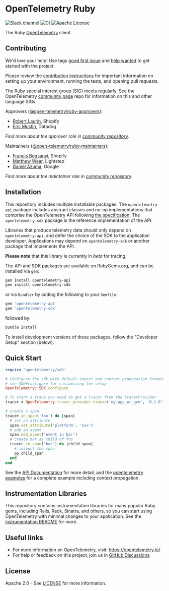 # OpenTelemetry Ruby

[![Slack channel][slack-image]][slack-url]
[![CI][ci-image]][ci-image]
[![Apache License][license-image]][license-image]

The Ruby [OpenTelemetry](https://opentelemetry.io/) client.

## Contributing

We'd love your help! Use tags [good first issue][issues-good-first-issue] and
[help wanted][issues-help-wanted] to get started with the project.

Please review the [contribution instructions](CONTRIBUTING.md) for important
information on setting up your environment, running the tests, and opening pull
requests.

The Ruby special interest group (SIG) meets regularly. See the OpenTelemetry
[community page][ruby-sig] repo for information on this and other language SIGs.

Approvers ([@open-telemetry/ruby-approvers](https://github.com/orgs/open-telemetry/teams/ruby-approvers)):

- [Robert Laurin](https://github.com/robertlaurin), Shopify
- [Eric Mustin](https://github.com/ericmustin), Datadog

*Find more about the approver role in [community repository](https://github.com/open-telemetry/community/blob/master/community-membership.md#approver).*

Maintainers ([@open-telemetry/ruby-maintainers](https://github.com/orgs/open-telemetry/teams/ruby-maintainers)):

- [Francis Bogsanyi](https://github.com/fbogsany), Shopify
- [Matthew Wear](https://github.com/mwear), Lightstep
- [Daniel Azuma](https://github.com/dazuma), Google

*Find more about the maintainer role in [community repository](https://github.com/open-telemetry/community/blob/master/community-membership.md#maintainer).*

## Installation

This repository includes multiple installable packages. The `opentelemetry-api`
package includes abstract classes and no-op implementations that comprise the OpenTelemetry API following
[the
specification](https://github.com/open-telemetry/opentelemetry-specification).
The `opentelemetry-sdk` package is the reference implementation of the API.

Libraries that produce telemetry data should only depend on `opentelemetry-api`,
and defer the choice of the SDK to the application developer. Applications may
depend on `opentelemetry-sdk` or another package that implements the API.

**Please note** that this library is currently in _beta_ for tracing.

The API and SDK packages are available on RubyGems.org, and can be installed via `gem`:

```sh
gem install opentelemetry-api
gem install opentelemetry-sdk
```

or via `Bundler` by adding the following to your `Gemfile`:

```ruby
gem 'opentelemetry-api'
gem 'opentelemetry-sdk'
```
followed by:
```sh
bundle install
```

To install development versions of these packages, follow the "Developer Setup" section (below).

## Quick Start

```ruby
require 'opentelemetry/sdk'

# Configure the sdk with default export and context propagation formats
# see SDK#configure for customizing the setup
OpenTelemetry::SDK.configure

# To start a trace you need to get a Tracer from the TracerProvider
tracer = OpenTelemetry.tracer_provider.tracer('my_app_or_gem', '0.1.0')

# create a span
tracer.in_span('foo') do |span|
  # set an attribute
  span.set_attribute('platform', 'osx')
  # add an event
  span.add_event('event in bar')
  # create bar as child of foo
  tracer.in_span('bar') do |child_span|
    # inspect the span
    pp child_span
  end
end
```

See the [API Documentation](https://open-telemetry.github.io/opentelemetry-ruby/) for more
detail, and the [opentelemetry examples][examples-github] for a complete example including
context propagation.

## Instrumentation Libraries

This repository contains instrumentation libraries for many popular Ruby
gems, including Rails, Rack, Sinatra, and others, so you can start
using OpenTelemetry with minimal changes to your application. See the
[instrumentation README](instrumentation/) for more.

## Useful links

- For more information on OpenTelemetry, visit: <https://opentelemetry.io/>
- For help or feedback on this project, join us in [GitHub Discussions][discussions-url].

## License

Apache 2.0 - See [LICENSE][license-url] for more information.

[ci-image]: https://github.com/open-telemetry/opentelemetry-ruby/workflows/CI/badge.svg?event=push
[examples-github]: https://github.com/open-telemetry/opentelemetry-ruby/tree/main/examples
[issues-good-first-issue]: https://github.com/open-telemetry/opentelemetry-ruby/issues?q=is%3Aissue+is%3Aopen+label%3A%22good+first+issue%22
[issues-help-wanted]: https://github.com/open-telemetry/opentelemetry-ruby/issues?q=is%3Aissue+is%3Aopen+label%3A%22help+wanted%22
[license-image]: https://img.shields.io/badge/license-Apache_2.0-green.svg?style=flat
[license-url]: https://github.com/open-telemetry/opentelemetry-ruby/blob/main/LICENSE
[ruby-sig]: https://github.com/open-telemetry/community#ruby-sig
[opentelemetry-instrumentation-all-publishing]: https://github.com/open-telemetry/opentelemetry-ruby/tree/main/instrumentation/all#publishing
[slack-image]: https://img.shields.io/badge/slack-@cncf/otel/ruby-brightgreen.svg?logo=slack
[slack-url]: https://cloud-native.slack.com/archives/C01NWKKMKMY
[discussions-url]: https://github.com/open-telemetry/opentelemetry-ruby/discussions
